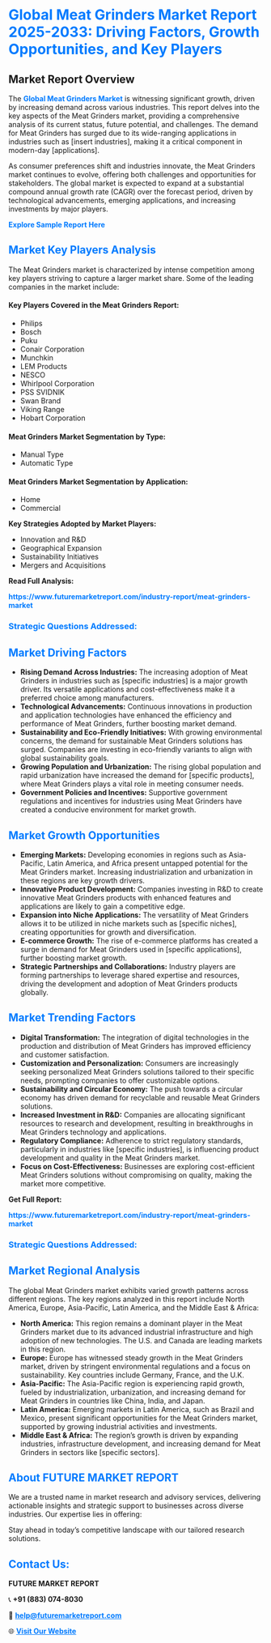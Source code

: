 <h1 style="color: #007BFF;">Global Meat Grinders Market Report 2025-2033: Driving Factors, Growth Opportunities, and Key Players</h1>

<section id="overview">
<h2>Market Report Overview</h2>
<p>The <a href="https://www.futuremarketreport.com/industry-report/meat-grinders-market" style="color: #007BFF; text-decoration: none;"><strong>Global Meat Grinders Market</strong></a> is witnessing significant growth, driven by increasing demand across various industries. This report delves into the key aspects of the Meat Grinders market, providing a comprehensive analysis of its current status, future potential, and challenges. The demand for Meat Grinders has surged due to its wide-ranging applications in industries such as [insert industries], making it a critical component in modern-day [applications].</p>
<p>As consumer preferences shift and industries innovate, the Meat Grinders market continues to evolve, offering both challenges and opportunities for stakeholders. The global market is expected to expand at a substantial compound annual growth rate (CAGR) over the forecast period, driven by technological advancements, emerging applications, and increasing investments by major players.</p>
</section>

<section id="overview">
<p><a href="https://www.futuremarketreport.com/request-sample/reportId=59802" style="color: #007BFF; text-decoration: none;"><strong>Explore Sample Report Here</strong></a></p>
</section>

<section id="key-players">
<h2 style="color: #007BFF;">Market Key Players Analysis</h2>
<p>The Meat Grinders market is characterized by intense competition among key players striving to capture a larger market share. Some of the leading companies in the market include:</p>
<h4>Key Players Covered in the Meat Grinders Report:</h4>
<ul><li>Philips</li><li>Bosch</li><li>Puku</li><li>Conair Corporation</li><li>Munchkin</li><li>LEM Products</li><li>NESCO</li><li>Whirlpool Corporation</li><li>PSS SVIDNIK</li><li>Swan Brand</li><li>Viking Range</li><li>Hobart Corporation</li></ul>
<h4>Meat Grinders Market Segmentation by Type:</h4>
<ul><li>Manual Type</li><li>Automatic Type</li></ul>

<h4>Meat Grinders Market Segmentation by Application:</h4>
<ul><li>Home</li><li>Commercial</li></ul>
<p><strong>Key Strategies Adopted by Market Players:</strong></p>
<ul>
<li>Innovation and R&D</li>
<li>Geographical Expansion</li>
<li>Sustainability Initiatives</li>
<li>Mergers and Acquisitions</li>
</ul>
</section>

<section>
<p><strong>Read Full Analysis: </strong></p><a href="https://www.futuremarketreport.com/industry-report/meat-grinders-market" style="color: #007BFF; text-decoration: none;"><strong>https://www.futuremarketreport.com/industry-report/meat-grinders-market</strong></a>
<h3 style="color: #007BFF;">Strategic Questions Addressed:</h3>
</section>

<section id="driving-factors">
<h2 style="color: #007BFF;">Market Driving Factors</h2>
<ul>
<li><strong>Rising Demand Across Industries:</strong> The increasing adoption of Meat Grinders in industries such as [specific industries] is a major growth driver. Its versatile applications and cost-effectiveness make it a preferred choice among manufacturers.</li>
<li><strong>Technological Advancements:</strong> Continuous innovations in production and application technologies have enhanced the efficiency and performance of Meat Grinders, further boosting market demand.</li>
<li><strong>Sustainability and Eco-Friendly Initiatives:</strong> With growing environmental concerns, the demand for sustainable Meat Grinders solutions has surged. Companies are investing in eco-friendly variants to align with global sustainability goals.</li>
<li><strong>Growing Population and Urbanization:</strong> The rising global population and rapid urbanization have increased the demand for [specific products], where Meat Grinders plays a vital role in meeting consumer needs.</li>
<li><strong>Government Policies and Incentives:</strong> Supportive government regulations and incentives for industries using Meat Grinders have created a conducive environment for market growth.</li>
</ul>
</section>

<section id="growth-opportunities">
<h2 style="color: #007BFF;">Market Growth Opportunities</h2>
<ul>
<li><strong>Emerging Markets:</strong> Developing economies in regions such as Asia-Pacific, Latin America, and Africa present untapped potential for the Meat Grinders market. Increasing industrialization and urbanization in these regions are key growth drivers.</li>
<li><strong>Innovative Product Development:</strong> Companies investing in R&D to create innovative Meat Grinders products with enhanced features and applications are likely to gain a competitive edge.</li>
<li><strong>Expansion into Niche Applications:</strong> The versatility of Meat Grinders allows it to be utilized in niche markets such as [specific niches], creating opportunities for growth and diversification.</li>
<li><strong>E-commerce Growth:</strong> The rise of e-commerce platforms has created a surge in demand for Meat Grinders used in [specific applications], further boosting market growth.</li>
<li><strong>Strategic Partnerships and Collaborations:</strong> Industry players are forming partnerships to leverage shared expertise and resources, driving the development and adoption of Meat Grinders products globally.</li>
</ul>
</section>

<section id="trending-factors">
<h2 style="color: #007BFF;">Market Trending Factors</h2>
<ul>
<li><strong>Digital Transformation:</strong> The integration of digital technologies in the production and distribution of Meat Grinders has improved efficiency and customer satisfaction.</li>
<li><strong>Customization and Personalization:</strong> Consumers are increasingly seeking personalized Meat Grinders solutions tailored to their specific needs, prompting companies to offer customizable options.</li>
<li><strong>Sustainability and Circular Economy:</strong> The push towards a circular economy has driven demand for recyclable and reusable Meat Grinders solutions.</li>
<li><strong>Increased Investment in R&D:</strong> Companies are allocating significant resources to research and development, resulting in breakthroughs in Meat Grinders technology and applications.</li>
<li><strong>Regulatory Compliance:</strong> Adherence to strict regulatory standards, particularly in industries like [specific industries], is influencing product development and quality in the Meat Grinders market.</li>
<li><strong>Focus on Cost-Effectiveness:</strong> Businesses are exploring cost-efficient Meat Grinders solutions without compromising on quality, making the market more competitive.</li>
</ul>
</section>

<section>
<p><strong>Get Full Report: </strong></p><a href="https://www.futuremarketreport.com/industry-report/meat-grinders-market" style="color: #007BFF; text-decoration: none;"><strong>https://www.futuremarketreport.com/industry-report/meat-grinders-market</strong></a>
<h3 style="color: #007BFF;">Strategic Questions Addressed:</h3>
</section>


<section id="regional-analysis">
<h2 style="color: #007BFF;">Market Regional Analysis</h2>
<p>The global Meat Grinders market exhibits varied growth patterns across different regions. The key regions analyzed in this report include North America, Europe, Asia-Pacific, Latin America, and the Middle East & Africa:</p>
<ul>
<li><strong>North America:</strong> This region remains a dominant player in the Meat Grinders market due to its advanced industrial infrastructure and high adoption of new technologies. The U.S. and Canada are leading markets in this region.</li>
<li><strong>Europe:</strong> Europe has witnessed steady growth in the Meat Grinders market, driven by stringent environmental regulations and a focus on sustainability. Key countries include Germany, France, and the U.K.</li>
<li><strong>Asia-Pacific:</strong> The Asia-Pacific region is experiencing rapid growth, fueled by industrialization, urbanization, and increasing demand for Meat Grinders in countries like China, India, and Japan.</li>
<li><strong>Latin America:</strong> Emerging markets in Latin America, such as Brazil and Mexico, present significant opportunities for the Meat Grinders market, supported by growing industrial activities and investments.</li>
<li><strong>Middle East & Africa:</strong> The region’s growth is driven by expanding industries, infrastructure development, and increasing demand for Meat Grinders in sectors like [specific sectors].</li>
</ul>
</section>

<footer>
<h2 style="color: #007BFF;">About FUTURE MARKET REPORT</h2>
<p>We are a trusted name in market research and advisory services, delivering actionable insights and strategic support to businesses across diverse industries. Our expertise lies in offering:</p>

<p>Stay ahead in today’s competitive landscape with our tailored research solutions.</p>

<h2 style="color: #007BFF;">Contact Us:</h2>
<p><strong>FUTURE MARKET REPORT</strong></p>
<p>📞 <strong>+91 (883) 074-8030</strong></p>
<p>📧 <strong><a href="mailto:help@futuremarketreport.com" style="color: #007BFF;">help@futuremarketreport.com</a></strong></p>
<p>🌐 <strong><a href="https://www.futuremarketreport.com/" style="color: #007BFF;">Visit Our Website</a></strong></p>
</footer>